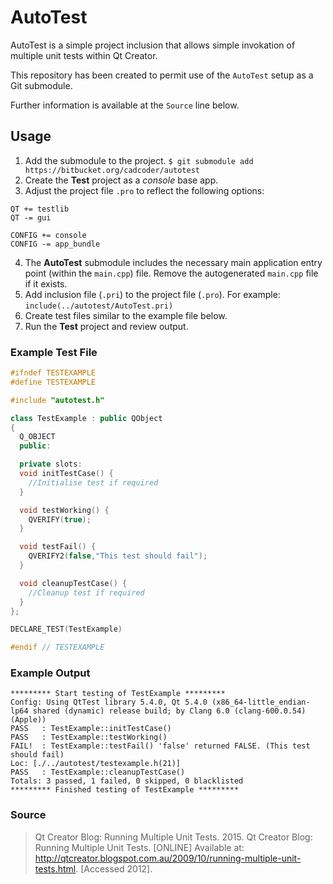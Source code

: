 # AutoTest

AutoTest is a simple project inclusion that allows simple invokation of multiple
unit tests within Qt Creator.

This repository has been created to permit use of the `AutoTest` setup as a
Git submodule.

Further information is available at the `Source` line below.

## Usage
1. Add the submodule to the project.
  `$ git submodule add https://bitbucket.org/cadcoder/autotest`
2. Create the **Test** project as a *console* base app.
3. Adjust the project file `.pro` to reflect the following options:

  ```
  QT += testlib
  QT -= gui

  CONFIG += console
  CONFIG -= app_bundle
  ```

4. The **AutoTest** submodule includes the necessary main application entry
point (within the `main.cpp`) file. Remove the autogenerated `main.cpp` file if
it exists.
5. Add inclusion file (`.pri`) to the project file (`.pro`). For example:
  `include(../autotest/AutoTest.pri)`
6. Create test files similar to the example file below.
7. Run the **Test** project and review output.

### Example Test File

```C++
#ifndef TESTEXAMPLE
#define TESTEXAMPLE

#include "autotest.h"

class TestExample : public QObject
{
  Q_OBJECT
  public:

  private slots:
  void initTestCase() {
    //Initialise test if required
  }

  void testWorking() {
    QVERIFY(true);
  }

  void testFail() {
    QVERIFY2(false,"This test should fail");
  }

  void cleanupTestCase() {
    //Cleanup test if required
  }
};

DECLARE_TEST(TestExample)

#endif // TESTEXAMPLE

```

### Example Output
```
********* Start testing of TestExample *********
Config: Using QtTest library 5.4.0, Qt 5.4.0 (x86_64-little_endian-lp64 shared (dynamic) release build; by Clang 6.0 (clang-600.0.54) (Apple))
PASS   : TestExample::initTestCase()
PASS   : TestExample::testWorking()
FAIL!  : TestExample::testFail() 'false' returned FALSE. (This test should fail)
Loc: [./../autotest/testexample.h(21)]
PASS   : TestExample::cleanupTestCase()
Totals: 3 passed, 1 failed, 0 skipped, 0 blacklisted
********* Finished testing of TestExample *********
```

### Source

>Qt Creator Blog: Running Multiple Unit Tests. 2015. Qt Creator Blog: Running Multiple Unit Tests. [ONLINE] Available at: http://qtcreator.blogspot.com.au/2009/10/running-multiple-unit-tests.html. [Accessed 2012].

